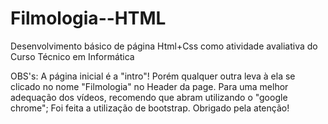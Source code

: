 # Filmologia--HTML
Desenvolvimento básico de página Html+Css como atividade avaliativa do Curso Técnico em Informática

OBS's: A página inicial é a "intro"! Porém qualquer outra leva à ela se clicado no nome "Filmologia" no Header da page.
       Para uma melhor adequação dos vídeos, recomendo que abram utilizando o "google chrome";
       Foi feita a utilização de bootstrap.
       Obrigado pela atenção!
